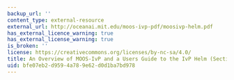 ```yaml
---
backup_url: ''
content_type: external-resource
external_url: http://oceanai.mit.edu/moos-ivp-pdf/moosivp-helm.pdf
has_external_licence_warning: true
has_external_license_warning: true
is_broken: ''
license: https://creativecommons.org/licenses/by-nc-sa/4.0/
title: An Overview of MOOS-IvP and a Users Guide to the IvP Helm (Section 3.8) (PDF)
uid: bfe07eb2-d959-4a78-9e62-d0d1ba7bd978
---
```

